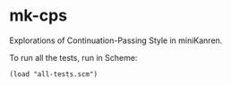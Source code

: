 mk-cps
======

Explorations of Continuation-Passing Style in miniKanren.

To run all the tests, run in Scheme:

`(load "all-tests.scm")`
